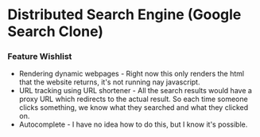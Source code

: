 # Distributed Search Engine (Google Search Clone)

### Feature Wishlist
- Rendering dynamic webpages - Right now this only renders the html that the website returns, it's not running nay javascript.
- URL tracking using URL shortener - All the search results would have a proxy URL which redirects to the actual result. So each time someone clicks something, we know what they searched and what they clicked on.
- Autocomplete - I have no idea how to do this, but I know it's possible.
